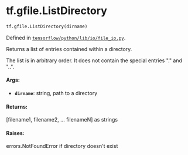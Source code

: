 <div itemscope itemtype="http://developers.google.com/ReferenceObject">
<meta itemprop="name" content="tf.gfile.ListDirectory" />
</div>

# tf.gfile.ListDirectory

``` python
tf.gfile.ListDirectory(dirname)
```



Defined in [`tensorflow/python/lib/io/file_io.py`](https://www.tensorflow.org/code/tensorflow/python/lib/io/file_io.py).

Returns a list of entries contained within a directory.

The list is in arbitrary order. It does not contain the special entries "."
and "..".

#### Args:

* <b>`dirname`</b>: string, path to a directory


#### Returns:

[filename1, filename2, ... filenameN] as strings


#### Raises:

errors.NotFoundError if directory doesn't exist